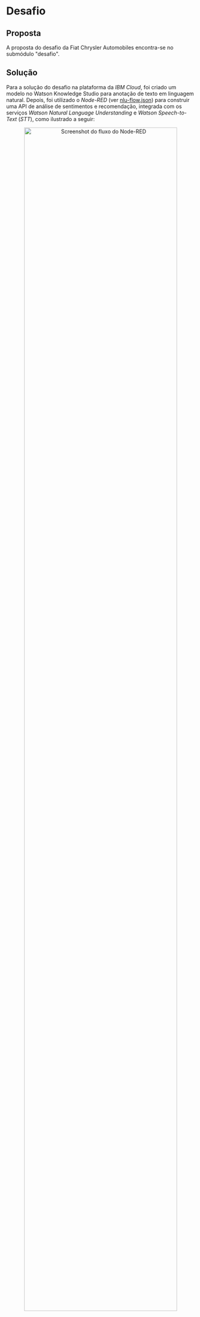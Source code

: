 # Desafio

## Proposta

A proposta do desafio da Fiat Chrysler Automobiles encontra-se no submódulo
"desafio".

## Solução

Para a solução do desafio na plataforma da *IBM Cloud*, foi criado um modelo
no Watson Knowledge Studio para anotação de texto em linguagem natural. Depois,
foi utilizado o *Node-RED* (ver [nlu-flow.json](solução/nlu-flow.json)) para
construir uma API de análise de sentimentos e recomendação, integrada com os
serviços *Watson Natural Language Understanding* e *Watson Speech-to-Text*
(*STT*), como ilustrado a seguir:

<div align="center">
<img width="90%" src="./solução/screenshot-node-red.png" alt='Screenshot do fluxo do Node-RED'>
</div>
